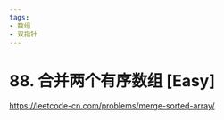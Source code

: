 ```yaml
---
tags:
- 数组
- 双指针
---
```


# 88. 合并两个有序数组 [Easy]

<https://leetcode-cn.com/problems/merge-sorted-array/>
